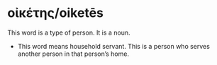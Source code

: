 # οἰκέτης/oiketēs
This word is a type of person. It is a noun.
* This word means household servant. This is a person who serves another person in that person’s home.
